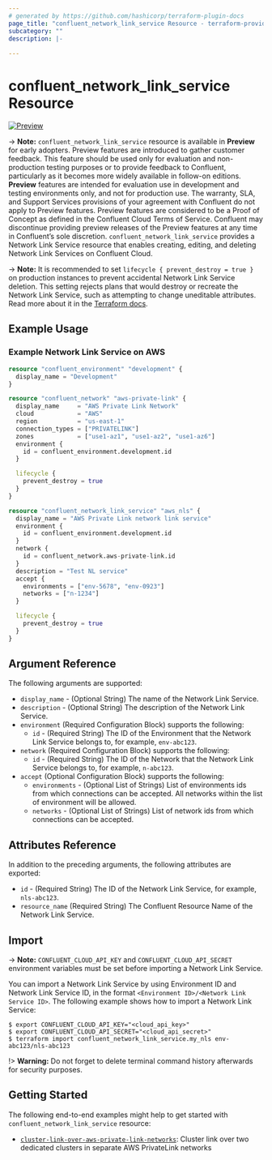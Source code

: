 ```yaml
---
# generated by https://github.com/hashicorp/terraform-plugin-docs
page_title: "confluent_network_link_service Resource - terraform-provider-confluent"
subcategory: ""
description: |-
  
---
```


# confluent_network_link_service Resource

[![Preview](https://img.shields.io/badge/Lifecycle%20Stage-Preview-%2300afba)](https://docs.confluent.io/cloud/current/api.html#section/Versioning/API-Lifecycle-Policy)

-> **Note:** `confluent_network_link_service` resource is available in **Preview** for early adopters. Preview features are introduced to gather customer feedback. This feature should be used only for evaluation and non-production testing purposes or to provide feedback to Confluent, particularly as it becomes more widely available in follow-on editions.  
**Preview** features are intended for evaluation use in development and testing environments only, and not for production use. The warranty, SLA, and Support Services provisions of your agreement with Confluent do not apply to Preview features. Preview features are considered to be a Proof of Concept as defined in the Confluent Cloud Terms of Service. Confluent may discontinue providing preview releases of the Preview features at any time in Confluent’s sole discretion.
`confluent_network_link_service` provides a Network Link Service resource that enables creating, editing, and deleting Network Link Services on Confluent Cloud.

-> **Note:** It is recommended to set `lifecycle { prevent_destroy = true }` on production instances to prevent accidental Network Link Service deletion. This setting rejects plans that would destroy or recreate the Network Link Service, such as attempting to change uneditable attributes. Read more about it in the [Terraform docs](https://www.terraform.io/language/meta-arguments/lifecycle#prevent_destroy).

## Example Usage

### Example Network Link Service on AWS

```terraform
resource "confluent_environment" "development" {
  display_name = "Development"
}

resource "confluent_network" "aws-private-link" {
  display_name     = "AWS Private Link Network"
  cloud            = "AWS"
  region           = "us-east-1"
  connection_types = ["PRIVATELINK"]
  zones            = ["use1-az1", "use1-az2", "use1-az6"]
  environment {
    id = confluent_environment.development.id
  }

  lifecycle {
    prevent_destroy = true
  }
}

resource "confluent_network_link_service" "aws_nls" {
  display_name = "AWS Private Link network link service"
  environment {
    id = confluent_environment.development.id
  }
  network {
    id = confluent_network.aws-private-link.id
  }
  description = "Test NL service"
  accept {
    environments = ["env-5678", "env-0923"]
    networks = ["n-1234"]
  }

  lifecycle {
    prevent_destroy = true
  }
}
```

<!-- schema generated by tfplugindocs -->
## Argument Reference

The following arguments are supported:

- `display_name` - (Optional String) The name of the Network Link Service.
- `description` - (Optional String) The description of the Network Link Service.
- `environment` (Required Configuration Block) supports the following:
  - `id` - (Required String) The ID of the Environment that the Network Link Service belongs to, for example, `env-abc123`.
- `network` (Required Configuration Block) supports the following:
  - `id` - (Required String) The ID of the Network that the Network Link Service belongs to, for example, `n-abc123`.
- `accept` (Optional Configuration Block) supports the following:
  - `environments` - (Optional List of Strings) List of environments ids from which connections can be accepted. All networks within the list of environment will be allowed.
  - `networks` - (Optional List of Strings) List of network ids from which connections can be accepted.

## Attributes Reference

In addition to the preceding arguments, the following attributes are exported:

- `id` - (Required String) The ID of the Network Link Service, for example, `nls-abc123`.
- `resource_name` (Required String) The Confluent Resource Name of the Network Link Service.

## Import

-> **Note:** `CONFLUENT_CLOUD_API_KEY` and `CONFLUENT_CLOUD_API_SECRET` environment variables must be set before importing a Network Link Service.

You can import a Network Link Service by using Environment ID and Network Link Service ID, in the format `<Environment ID>/<Network Link Service ID>`. The following example shows how to import a Network Link Service:

```shell
$ export CONFLUENT_CLOUD_API_KEY="<cloud_api_key>"
$ export CONFLUENT_CLOUD_API_SECRET="<cloud_api_secret>"
$ terraform import confluent_network_link_service.my_nls env-abc123/nls-abc123
```

!> **Warning:** Do not forget to delete terminal command history afterwards for security purposes.

## Getting Started
The following end-to-end examples might help to get started with `confluent_network_link_service` resource:
* [`cluster-link-over-aws-private-link-networks`](https://github.com/confluentinc/terraform-provider-confluent/tree/master/examples/configurations/cluster-link-over-aws-private-link-networks): Cluster link over two dedicated clusters in separate AWS PrivateLink networks
